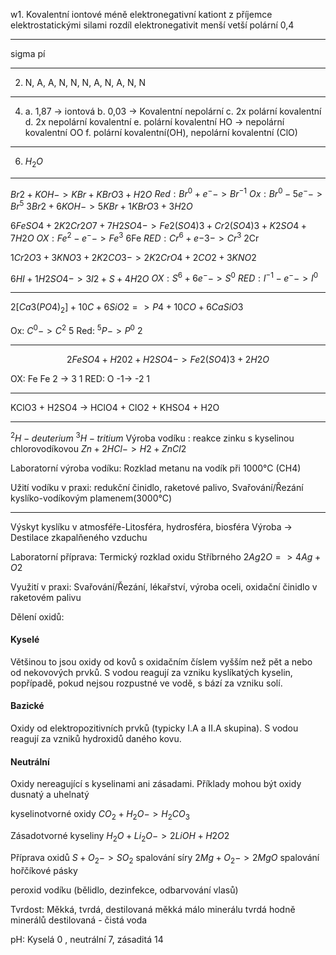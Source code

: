 w1. 
Kovalentní 
iontové
méně elektronegativní
kationt z příjemce
elektrostatickými silami
rozdíl elektronegativit
menší
vetší
polární
0,4

---
sigma
pí

---
2. N, A, A, N, N, N, A, N, A, N, N

---
4. a. 1,87 -> iontová b. 0,03 -> Kovalentní nepolární c. 2x polární kovalentní d.  2x nepolární kovalentní  e. polární kovalentní HO -> nepolární kovalentní OO f. polární kovalentní(OH), nepolární kovalentní (ClO)

---
6.  $H_{2}O$


---

$Br2 + KOH -> KBr + KBrO3 + H2O$
$Red: Br^0 + e^-  -> Br^{-1}$
$Ox: Br^0 - 5e^-   -> Br^5$
$3Br2 + 6KOH -> 5KBr + 1KBrO3 + 3H2O$

$6FeSO4 + 2K2Cr2O7 + 7H2SO4 -> Fe2(SO4)3 + Cr2(SO4)3+K2SO4+7H2O$
$OX: Fe^2 - e^- -> Fe^3$ 6Fe
$RED: Cr^6 + e{-3}-> Cr^3$ 2Cr

$1Cr2O3 + 3KNO3 + 2K2CO3 -> 2K2CrO4 + 2CO2 + 3KNO2$


$6HI + 1H2SO4 -> 3I2 + S + 4H2O$
$OX: S^6 + 6e^- -> S^0$
$RED: I^{-1}-e^- -> I^0$

---

$2[Ca3(PO4)_2]+10C+6SiO2  => P4 + 10CO + 6CaSiO3$

Ox: $C^0-> C^2$ 5
Red: $^5P -> P^0$ 2

---

$$2FeSO4 + H202 + H2SO4 -> Fe2(SO4)3+2H2O$$

OX: Fe Fe 2 ->  3 1
RED: O -1-> -2 1

---
KClO3 + H2SO4 -> HClO4 + ClO2 + KHSO4 + H2O

---

$^2H-deuterium$   $^3H-tritium$
Výroba vodíku : reakce zinku s kyselinou chlorovodíkovou $Zn + 2HCl -> H2 + ZnCl2$

Laboratorní výroba vodíku:
Rozklad metanu na vodík při 1000°C (CH4)

Užití vodíku v praxi: redukční činidlo, raketové palivo, Svařování/Řezání kyslíko-vodíkovým plamenem(3000°C)

---

Výskyt kyslíku v atmosféře-Litosféra, hydrosféra, biosféra
Výroba -> Destilace zkapalňeného vzduchu

Laboratorní příprava: Termický rozklad oxidu Stříbrného
$2Ag2O => 4Ag + O2$

Využití v praxi: Svařování/Řezání, lékařství, výroba oceli, oxidační činidlo v raketovém palivu

Dělení oxidů: 
#### Kyselé

Většinou to jsou oxidy od kovů s oxidačním číslem vyšším než pět a nebo od nekovových prvků. S vodou reagují za vzniku kyslíkatých kyselin, popřípadě, pokud nejsou rozpustné ve vodě, s bází za vzniku solí.

#### Bazické

Oxidy od elektropozitivních prvků (typicky I.A a II.A skupina). S vodou reagují za vzniků hydroxidů daného kovu.

#### Neutrální

Oxidy nereagující s kyselinami ani zásadami. Příklady mohou být oxidy dusnatý a uhelnatý

kyselinotvorné oxidy $CO_2 + H_2O -> H_2CO_3$

Zásadotvorné kyseliny $H_2O + Li_2O -> 2 LiOH + H2O2$

Příprava oxidů
$S+O_2 -> SO_2$ spalování síry
$2Mg + O_2 -> 2MgO$ spalování hořčíkové pásky

peroxid vodíku (bělidlo, dezinfekce, odbarvování vlasů)

Tvrdost: Měkká, tvrdá, destilovaná
měkká málo minerálu
tvrdá hodně minerálů
destilovaná - čistá voda

pH: Kyselá 0 , neutrální 7, zásaditá 14




